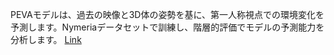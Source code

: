 PEVAモデルは、過去の映像と3D体の姿勢を基に、第一人称視点での環境変化を予測します。Nymeriaデータセットで訓練し、階層的評価でモデルの予測能力を分析します。
[Link](http://arxiv.org/abs/2506.21552v1)

